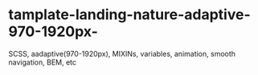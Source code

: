 # tamplate-landing-nature-adaptive-970-1920px-
SCSS, aadaptive(970-1920px), MIXINs, variables, animation, smooth navigation, BEM, etc
